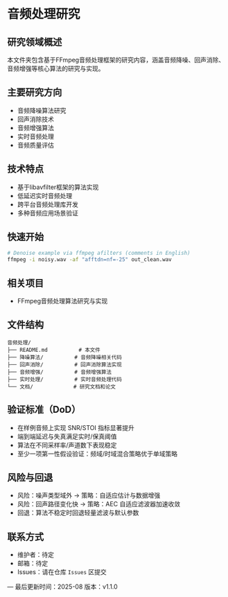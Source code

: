 # 音频处理研究

## 研究领域概述
本文件夹包含基于FFmpeg音频处理框架的研究内容，涵盖音频降噪、回声消除、音频增强等核心算法的研究与实现。

## 主要研究方向
- 音频降噪算法研究
- 回声消除技术
- 音频增强算法
- 实时音频处理
- 音频质量评估

## 技术特点
- 基于libavfilter框架的算法实现
- 低延迟实时音频处理
- 跨平台音频处理库开发
- 多种音频应用场景验证

## 快速开始
```bash
# Denoise example via ffmpeg afilters (comments in English)
ffmpeg -i noisy.wav -af "afftdn=nf=-25" out_clean.wav
```

## 相关项目
- FFmpeg音频处理算法研究与实现

## 文件结构
```
音频处理/
├── README.md          # 本文件
├── 降噪算法/          # 音频降噪相关代码
├── 回声消除/          # 回声消除算法实现
├── 音频增强/          # 音频增强算法
├── 实时处理/          # 实时音频处理代码
└── 文档/             # 研究文档和论文
```

## 验证标准（DoD）
- 在样例音频上实现 SNR/STOI 指标显著提升
- 端到端延迟与失真满足实时/保真阈值
- 算法在不同采样率/声道数下表现稳定
- 至少一项第一性假设验证：频域/时域混合策略优于单域策略

## 风险与回退
- 风险：噪声类型域外 → 策略：自适应估计与数据增强
- 风险：回声路径变化快 → 策略：AEC 自适应滤波器加速收敛
- 回退：算法不稳定时回退轻量滤波与默认参数

## 联系方式
- 维护者：待定
- 邮箱：待定
- Issues：请在仓库 `Issues` 区提交

—
最后更新时间：2025-08
版本：v1.1.0
